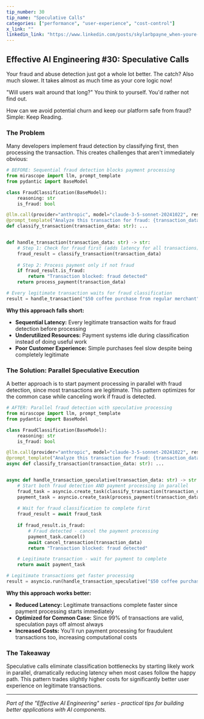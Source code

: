 ```yaml
---
tip_number: 30
tip_name: "Speculative Calls"
categories: ["performance", "user-experience", "cost-control"]
x_link: ""
linkedin_link: "https://www.linkedin.com/posts/skylarbpayne_when-youre-too-slow-quality-doesnt-activity-7345511807144386561-mQZV?utm_source=share&utm_medium=member_desktop&rcm=ACoAABKpCf4BI_Yx2u7h66sgi5z1NF3aEYFHgps"
---
```


## Effective AI Engineering #30: Speculative Calls

Your fraud and abuse detection just got a whole lot better.
The catch? Also much slower. It takes almost as much time as your core logic now!

"Will users wait around that long?" You think to yourself.
You'd rather not find out.

How can we avoid potential churn and keep our platform safe from fraud?
Simple: Keep Reading.

### The Problem

Many developers implement fraud detection by classifying first, then processing the transaction. This creates challenges that aren't immediately obvious:

```python
# BEFORE: Sequential fraud detection blocks payment processing
from mirascope import llm, prompt_template
from pydantic import BaseModel

class FraudClassification(BaseModel):
    reasoning: str
    is_fraud: bool

@llm.call(provider="anthropic", model="claude-3-5-sonnet-20241022", response_model=FraudClassification)
@prompt_template("Analyze this transaction for fraud: {transaction_data}")
def classify_transaction(transaction_data: str): ...


def handle_transaction(transaction_data: str) -> str:
    # Step 1: Check for fraud first (adds latency for all transactions)
    fraud_result = classify_transaction(transaction_data)
    
    # Step 2: Process payment only if not fraud
    if fraud_result.is_fraud:
        return "Transaction blocked: fraud detected"
    return process_payment(transaction_data)

# Every legitimate transaction waits for fraud classification
result = handle_transaction("$50 coffee purchase from regular merchant")
```

**Why this approach falls short:**

- **Sequential Latency:** Every legitimate transaction waits for fraud detection before processing
- **Underutilized Resources:** Payment systems idle during classification instead of doing useful work
- **Poor Customer Experience:** Simple purchases feel slow despite being completely legitimate

### The Solution: Parallel Speculative Execution

A better approach is to start payment processing in parallel with fraud detection, since most transactions are legitimate. This pattern optimizes for the common case while canceling work if fraud is detected.

```python
# AFTER: Parallel fraud detection with speculative processing
from mirascope import llm, prompt_template
from pydantic import BaseModel

class FraudClassification(BaseModel):
    reasoning: str
    is_fraud: bool

@llm.call(provider="anthropic", model="claude-3-5-sonnet-20241022", response_model=FraudClassification)
@prompt_template("Analyze this transaction for fraud: {transaction_data}")
async def classify_transaction(transaction_data: str): ...


async def handle_transaction_speculative(transaction_data: str) -> str:    
    # Start both fraud detection AND payment processing in parallel
    fraud_task = asyncio.create_task(classify_transaction(transaction_data))
    payment_task = asyncio.create_task(process_payment(transaction_data))
    
    # Wait for fraud classification to complete first
    fraud_result = await fraud_task
    
    if fraud_result.is_fraud:
        # Fraud detected - cancel the payment processing
        payment_task.cancel()
        await cancel_transaction(transaction_data)
        return "Transaction blocked: fraud detected"

    # Legitimate transaction - wait for payment to complete
    return await payment_task

# Legitimate transactions get faster processing
result = asyncio.run(handle_transaction_speculative("$50 coffee purchase from regular merchant"))
```

**Why this approach works better:**

- **Reduced Latency:** Legitimate transactions complete faster since payment processing starts immediately
- **Optimized for Common Case:** Since 99% of transactions are valid, speculation pays off almost always
- **Increased Costs:** You'll run payment processing for fraudulent transactions too, increasing computational costs

### The Takeaway

Speculative calls eliminate classification bottlenecks by starting likely work in parallel, dramatically reducing latency when most cases follow the happy path. This pattern trades slightly higher costs for significantly better user experience on legitimate transactions.

---
*Part of the "Effective AI Engineering" series - practical tips for building better applications with AI components.*